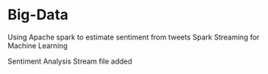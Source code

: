 # Big-Data
Using Apache spark to estimate sentiment from tweets
Spark Streaming for Machine Learning

Sentiment Analysis Stream file added

